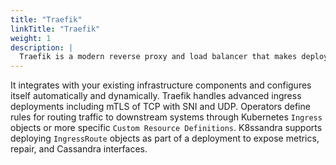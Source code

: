 ```yaml
---
title: "Traefik"
linkTitle: "Traefik"
weight: 1
description: |
  Traefik is a modern reverse proxy and load balancer that makes deploying microservices easy.
---
```


It integrates with your existing infrastructure components and configures itself
automatically and dynamically. Traefik handles advanced ingress deployments
including mTLS of TCP with SNI and UDP. Operators define rules for routing
traffic to downstream systems through Kubernetes `Ingress` objects or more
specific `Custom Resource Definitions`. K8ssandra supports deploying
`IngressRoute` objects as part of a deployment to expose metrics, repair, and
Cassandra interfaces.
